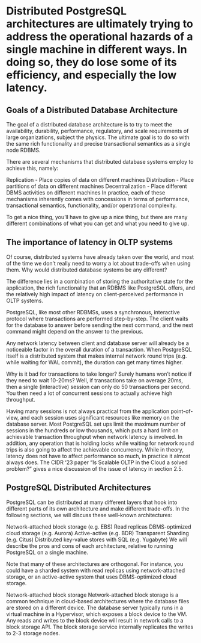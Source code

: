 # Distributed PostgreSQL architectures are ultimately trying to address the operational hazards of a single machine in different ways. In doing so, they do lose some of its efficiency, and especially the low latency.

## Goals of a Distributed Database Architecture
The goal of a distributed database architecture is to try to meet the availability, durability, performance, regulatory, and scale requirements of large organizations, subject the physics. The ultimate goal is to do so with the same rich functionality and precise transactional semantics as a single node RDBMS.

There are several mechanisms that distributed database systems employ to achieve this, namely:

Replication - Place copies of data on different machines
Distribution - Place partitions of data on different machines
Decentralization - Place different DBMS activities on different machines
In practice, each of these mechanisms inherently comes with concessions in terms of performance, transactional semantics, functionality, and/or operational complexity.

To get a nice thing, you’ll have to give up a nice thing, but there are many different combinations of what you can get and what you need to give up.

## The importance of latency in OLTP systems
Of course, distributed systems have already taken over the world, and most of the time we don’t really need to worry a lot about trade-offs when using them. Why would distributed database systems be any different?

The difference lies in a combination of storing the authoritative state for the application, the rich functionality that an RDBMS like PostgreSQL offers, and the relatively high impact of latency on client-perceived performance in OLTP systems.

PostgreSQL, like most other RDBMSs, uses a synchronous, interactive protocol where transactions are performed step-by-step. The client waits for the database to answer before sending the next command, and the next command might depend on the answer to the previous.

Any network latency between client and database server will already be a noticeable factor in the overall duration of a transaction. When PostgreSQL itself is a distributed system that makes internal network round trips (e.g. while waiting for WAL commit), the duration can get many times higher.

Why is it bad for transactions to take longer? Surely humans won’t notice if they need to wait 10-20ms? Well, if transactions take on average 20ms, then a single (interactive) session can only do 50 transactions per second. You then need a lot of concurrent sessions to actually achieve high throughput.

Having many sessions is not always practical from the application point-of-view, and each session uses significant resources like memory on the database server. Most PostgreSQL set ups limit the maximum number of sessions in the hundreds or low thousands, which puts a hard limit on achievable transaction throughput when network latency is involved. In addition, any operation that is holding locks while waiting for network round trips is also going to affect the achievable concurrency.
While in theory, latency does not have to affect performance so much, in practice it almost always does. The CIDR ‘23 paper “Is Scalable OLTP in the Cloud a solved problem?” gives a nice discussion of the issue of latency in section 2.5.

## PostgreSQL Distributed Architectures
PostgreSQL can be distributed at many different layers that hook into different parts of its own architecture and make different trade-offs. In the following sections, we will discuss these well-known architectures:

Network-attached block storage (e.g. EBS)
Read replicas
DBMS-optimized cloud storage (e.g. Aurora)
Active-active (e.g. BDR)
Transparent Sharding (e.g. Citus)
Distributed key-value stores with SQL (e.g. Yugabyte)
We will describe the pros and cons of each architecture, relative to running PostgreSQL on a single machine.

Note that many of these architectures are orthogonal. For instance, you could have a sharded system with read replicas using network-attached storage, or an active-active system that uses DBMS-optimized cloud storage.

Network-attached block storage
Network-attached block storage is a common technique in cloud-based architectures where the database files are stored on a different device. The database server typically runs in a virtual machine in a Hypervisor, which exposes a block device to the VM. Any reads and writes to the block device will result in network calls to a block storage API. The block storage service internally replicates the writes to 2-3 storage nodes.


